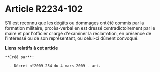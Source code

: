 # Article R2234-102

S'il est reconnu que les dégâts ou dommages ont été commis par la formation militaire, procès-verbal en est dressé
contradictoirement par le maire et par l'officier chargé d'examiner la réclamation, en présence de l'intéressé ou de son
représentant, ou celui-ci dûment convoqué.

**Liens relatifs à cet article**

	**Créé par**:

	  - Décret n°2009-254 du 4 mars 2009 - art.
